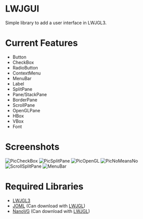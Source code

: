 # LWJGUI
Simple library to add a user interface in LWJGL3.


# Current Features
- Button
- CheckBox
- RadioButton
- ContextMenu
- MenuBar
- Label
- SplitPane
- Pane/StackPane
- BorderPane
- ScrollPane
- OpenGLPane
- HBox
- VBox
- Font

# Screenshots
![PicCheckBox](https://i.imgur.com/XjhGSCI.png)
![PicSplitPane](https://i.imgur.com/l3gsiYo.png)
![PicOpenGL](https://i.imgur.com/X3PRVcI.png)
![PicNoMeansNo](https://i.imgur.com/jqRl6NY.png)
![ScrollSplitPane](https://i.imgur.com/hHLrENm.png)
![MenuBar](https://i.imgur.com/RdKJJJA.png)

# Required Libraries
- [LWJGL3](https://www.lwjgl.org/)
- [JOML](https://github.com/JOML-CI/JOML) (Can download with [LWJGL](https://www.lwjgl.org/customize))
- [NanoVG](https://github.com/memononen/nanovg) (Can download with [LWJGL](https://www.lwjgl.org/customize))
